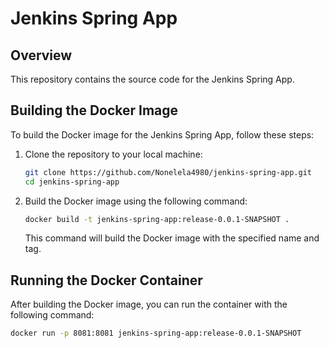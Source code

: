 # Jenkins Spring App

## Overview

This repository contains the source code for the Jenkins Spring App.

## Building the Docker Image

To build the Docker image for the Jenkins Spring App, follow these steps:

1. Clone the repository to your local machine:

    ```bash
    git clone https://github.com/Nonelela4980/jenkins-spring-app.git
    cd jenkins-spring-app
    ```

2. Build the Docker image using the following command:

    ```bash
    docker build -t jenkins-spring-app:release-0.0.1-SNAPSHOT .
    ```

   This command will build the Docker image with the specified name and tag.

## Running the Docker Container

After building the Docker image, you can run the container with the following command:

```bash
docker run -p 8081:8081 jenkins-spring-app:release-0.0.1-SNAPSHOT
